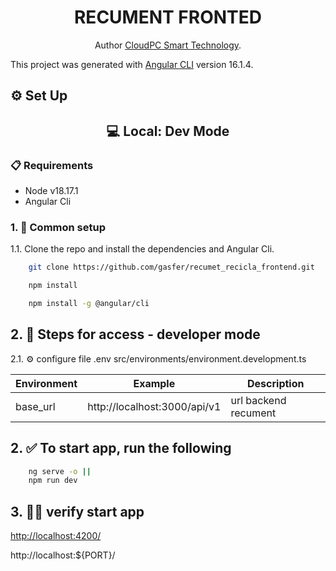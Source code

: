 <h1 align="center">RECUMENT FRONTED</h1>
<p align="center">Author <a href="https://www.linkedin.com/in/gaston-fern%C3%A1ndez-flores/">CloudPC Smart Technology</a>.</p>

This project was generated with [Angular CLI](https://github.com/angular/angular-cli) version 16.1.4.


## ⚙️ Set Up
<h2 align="center">💻 Local: Dev Mode </h2> 

### 📋 Requirements

* Node v18.17.1
* Angular Cli


### 1. 📌 Common setup

1.1. Clone the repo and install the dependencies and Angular Cli.

```bash
    git clone https://github.com/gasfer/recumet_recicla_frontend.git
```
```bash
    npm install
```
```bash
    npm install -g @angular/cli
```
## 2. 👾 Steps for access - developer mode

2.1. ⚙️ configure file .env src/environments/environment.development.ts

| Environment  | Example | Description |
| -- | -- | --|
base_url | http://localhost:3000/api/v1 | url backend recument

## 2. ✅ To start app, run the following

```bash
    ng serve -o ||
    npm run dev 
```

## 3. 🥳✅ verify start app

[http://localhost:4200/](http://localhost:4200/)

http://localhost:${PORT}/
